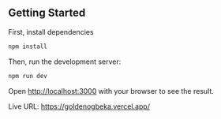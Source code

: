 ## Getting Started

First, install dependencies

```bash
npm install

```

Then, run the development server:

```bash
npm run dev
```

Open [http://localhost:3000](http://localhost:3000) with your browser to see the result.

Live URL:
https://goldenogbeka.vercel.app/
